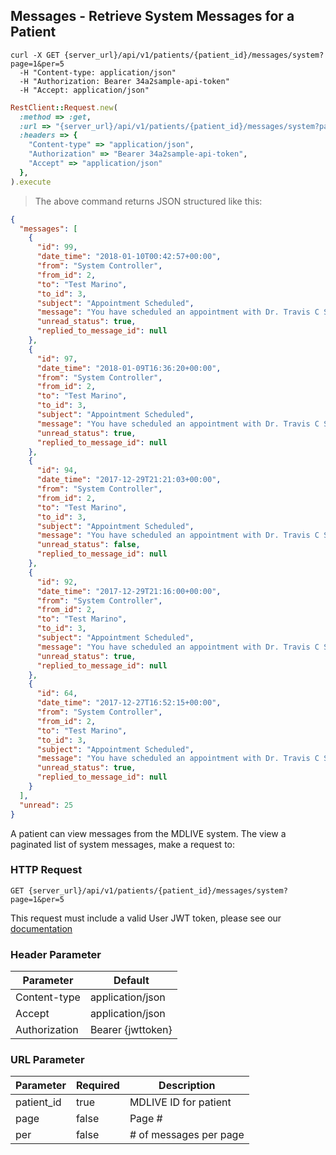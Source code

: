 ## Messages - Retrieve System Messages for a Patient

```shell
curl -X GET {server_url}/api/v1/patients/{patient_id}/messages/system?page=1&per=5
  -H "Content-type: application/json"
  -H "Authorization: Bearer 34a2sample-api-token"
  -H "Accept: application/json"
```

```ruby
RestClient::Request.new(
  :method => :get,
  :url => "{server_url}/api/v1/patients/{patient_id}/messages/system?page1&per=5",
  :headers => {
    "Content-type" => "application/json",
    "Authorization" => "Bearer 34a2sample-api-token",
    "Accept" => "application/json"
  },
).execute
```

> The above command returns JSON structured like this:

```json
{
  "messages": [
    {
      "id": 99,
      "date_time": "2018-01-10T00:42:57+00:00",
      "from": "System Controller",
      "from_id": 2,
      "to": "Test Marino",
      "to_id": 3,
      "subject": "Appointment Scheduled",
      "message": "You have scheduled an appointment with Dr. Travis C Stork at 01/09/2018 at 07:43 PM (EST)",
      "unread_status": true,
      "replied_to_message_id": null
    },
    {
      "id": 97,
      "date_time": "2018-01-09T16:36:20+00:00",
      "from": "System Controller",
      "from_id": 2,
      "to": "Test Marino",
      "to_id": 3,
      "subject": "Appointment Scheduled",
      "message": "You have scheduled an appointment with Dr. Travis C Stork at 01/09/2018 at 11:37 AM (EST)",
      "unread_status": true,
      "replied_to_message_id": null
    },
    {
      "id": 94,
      "date_time": "2017-12-29T21:21:03+00:00",
      "from": "System Controller",
      "from_id": 2,
      "to": "Test Marino",
      "to_id": 3,
      "subject": "Appointment Scheduled",
      "message": "You have scheduled an appointment with Dr. Travis C Stork at 12/29/2017 at 09:30 PM (EST)",
      "unread_status": false,
      "replied_to_message_id": null
    },
    {
      "id": 92,
      "date_time": "2017-12-29T21:16:00+00:00",
      "from": "System Controller",
      "from_id": 2,
      "to": "Test Marino",
      "to_id": 3,
      "subject": "Appointment Scheduled",
      "message": "You have scheduled an appointment with Dr. Travis C Stork at 12/29/2017 at 07:30 PM (EST)",
      "unread_status": true,
      "replied_to_message_id": null
    },
    {
      "id": 64,
      "date_time": "2017-12-27T16:52:15+00:00",
      "from": "System Controller",
      "from_id": 2,
      "to": "Test Marino",
      "to_id": 3,
      "subject": "Appointment Scheduled",
      "message": "You have scheduled an appointment with Dr. Travis C Stork at 12/29/2017 at 11:15 AM (EST)",
      "unread_status": true,
      "replied_to_message_id": null
    }
  ],
  "unread": 25
}
```

A patient can view messages from the MDLIVE system.  The view a paginated list of system messages, make a request to:

### HTTP Request

`GET {server_url}/api/v1/patients/{patient_id}/messages/system?page=1&per=5`

This request must include a valid User JWT token, please see our [documentation](#user-tokens)

### Header Parameter

Parameter | Default
--------- | -------
Content-type | application/json
Accept       | application/json
Authorization| Bearer {jwttoken}

### URL Parameter
Parameter | Required | Description
--------- | -------  | -----------
patient_id | true | MDLIVE ID for patient
page       | false | Page #
per        | false | # of messages per page
